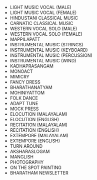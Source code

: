 - LIGHT MUSIC VOCAL (MALE)
- LIGHT MUSIC VOCAL (FEMALE)
- HINDUSTANI CLASSICAL MUSIC
- CARNATIC CLASSICAL MUSIC
- WESTERN VOCAL SOLO (MALE)
- WESTERN VOCAL SOLO (FEMALE)
- MAPPILAPATT
- INSTRUMENTAL MUSIC (STRINGS)
- INSTRUMENTAL MUSIC (KEYBOARD)
- INSTRUMENTAL MUSIC (PERCUSSION)
- INSTRUMENTAL MUSIC (WIND)
- KADHAPRASANGAM
- MONOACT
- MIMICRY
- FANCY DRESS
- BHARATHANATYAM
- MOHINIYATTOM
- FOLK DANCE
- ADAPT TUNE
- MOCK PRESS
- ELOCUTION (MALAYALAM)
- ELOCUTION (ENGLISH)
- RECITATION (MALAYALAM)
- RECITATION (ENGLISH)
- EXTEMPORE (MALAYALAM)
- EXTEMPORE (ENGLISH)
- TURN AROUND
- AKSHARASLOGAM
- MANGLISH
- PHOTOGRAPHY
- ON THE SPOT PAINTING
- BHARATHAM NEWSLETTER

